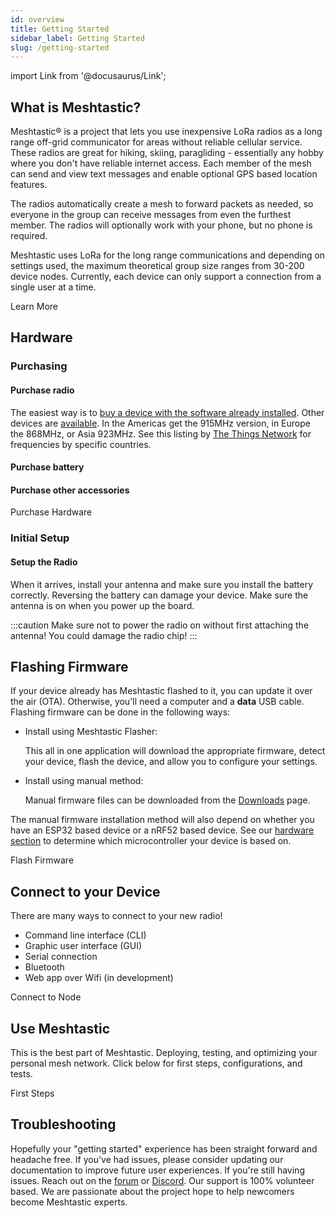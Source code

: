 ```yaml
---
id: overview
title: Getting Started
sidebar_label: Getting Started
slug: /getting-started
---
```


import Link from '@docusaurus/Link';

## What is Meshtastic?

Meshtastic® is a project that lets you use inexpensive LoRa radios as a long range off-grid communicator for areas without reliable cellular service. These radios are great for hiking, skiing, paragliding - essentially any hobby where you don't have reliable internet access. Each member of the mesh can send and view text messages and enable optional GPS based location features.

The radios automatically create a mesh to forward packets as needed, so everyone in the group can receive messages from even the furthest member. The radios will optionally work with your phone, but no phone is required.

Meshtastic uses LoRa for the long range communications and depending on settings used, the maximum theoretical group size ranges from 30-200 device nodes. Currently, each device can only support a connection from a single user at a time.

<div className="indexCtasBody">
  <Link
    className={'button button--outline  button--lg cta--button'}
    to={'/docs/about'}>
    Learn More
  </Link>
</div>

## Hardware

### Purchasing

#### Purchase radio

The easiest way is to [buy a device with the software already installed](https://www.aliexpress.com/item/4001178678568.html). Other devices are [available](/docs/hardware/supported/tbeam). In the Americas get the 915MHz version, in Europe the 868MHz, or Asia 923MHz. See this listing by [The Things Network](https://www.thethingsnetwork.org/docs/lorawan/frequencies-by-country.html) for frequencies by specific countries.

#### Purchase battery

#### Purchase other accessories

<div className="indexCtasBody">
  <Link
   className={'button button--outline  button--lg cta--button'}
   to={'/docs/hardware'}>
    Purchase Hardware
  </Link>
</div>

### Initial Setup

#### Setup the Radio

When it arrives, install your antenna and make sure you install the battery correctly. Reversing the battery can damage your device. Make sure the antenna is on when you power up the board.

:::caution
Make sure not to power the radio on without first attaching the antenna! You could damage the radio chip!
:::

## Flashing Firmware

If your device already has Meshtastic flashed to it, you can update it over the air (OTA). Otherwise, you'll need a computer and a **data** USB cable. Flashing firmware can be done in the following ways:

- Install using Meshtastic Flasher:

  This all in one application will download the appropriate firmware, detect your device, flash the device, and allow you to configure your settings.

- Install using manual method:

  Manual firmware files can be downloaded from the [Downloads](/downloads) page.

The manual firmware installation method will also depend on whether you have an ESP32 based device or a nRF52 based device. See our [hardware section](/docs/hardware) to determine which microcontroller your device is based on.

<div className="indexCtasBody">
  <Link
    className={'button button--outline  button--lg cta--button'}
    to={'/docs/getting-started/flashing-firmware'}>
    Flash Firmware
  </Link>
</div>

## Connect to your Device

There are many ways to connect to your new radio!

- Command line interface (CLI)
- Graphic user interface (GUI)
- Serial connection
- Bluetooth
- Web app over Wifi (in development)

<div className="indexCtasBody">
  <Link
    className={'button button--outline  button--lg cta--button'}
    to={'/docs/getting-started/clients'}>
    Connect to Node
  </Link>
</div>

## Use Meshtastic

This is the best part of Meshtastic. Deploying, testing, and optimizing your personal mesh network. Click below for first steps, configurations, and tests.

<div className="indexCtasBody">
  <Link
    className={'button button--outline  button--lg cta--button'}
    to={'/docs/getting-started/first-steps'}>
    First Steps
  </Link>
</div>

## Troubleshooting

Hopefully your "getting started" experience has been straight forward and headache free. If you've had issues, please consider updating our documentation to improve future user experiences. If you're still having issues. Reach out on the [forum](https://meshtastic.discourse.group) or [Discord](https://discord.com/invite/UQJ5QuM7vq). Our support is 100% volunteer based. We are passionate about the project hope to help newcomers become Meshtastic experts.
